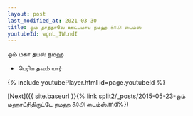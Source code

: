 ```yaml
---
layout: post
last_modified_at: 2021-03-30
title: ஓம் தாத்தாவே ஊட்டமாய நமஹ ௧௦௮ டைம்ஸ்
youtubeId: wgnL_IWLndI
---
```

 
 
 ஓம் மகா தபஸ் நமஹ  
 
 -  பெரிய தவம் யார் 
 
  
 
  
 
 
 
 
 
 


{% include youtubePlayer.html id=page.youtubeId %}
 
[Next]({{ site.baseurl }}{% link  split2/_posts/2015-05-23-ஓம் மஹாட்ரிதிருட்டே நமஹ ௧௦௮ டைம்ஸ்.md%})
 
